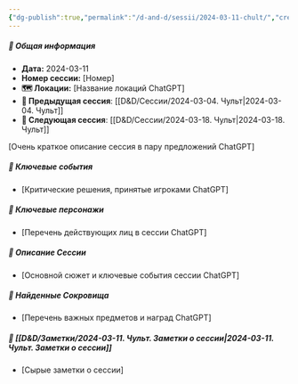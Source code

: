 ```yaml
---
{"dg-publish":true,"permalink":"/d-and-d/sessii/2024-03-11-chult/","created":"2024-03-11T20:16:58.558+03:00","updated":"2024-03-11T20:17:04.726+03:00"}
---
```



##### 📅 Общая информация

- **Дата:** 2024-03-11
- **Номер cессии:** [Номер]
- **🗺️ Локации:** [Название локаций ChatGPT]
- **🔗 Предыдущая сессия**: [[D&D/Сессии/2024-03-04. Чульт\|2024-03-04. Чульт]]
- **🔗 Следующая сессия**: [[D&D/Сессии/2024-03-18. Чульт\|2024-03-18. Чульт]]

[Очень краткое описание сессия в пару предложений ChatGPT]
##### 🔑 **Ключевые события** 
- [Критические решения, принятые игроками ChatGPT]
##### 🧍 **Ключевые персонажи** 
- [Перечень действующих лиц в сессии ChatGPT]
##### 📖 **Описание Сессии** 
- [Основной сюжет и ключевые события сессии ChatGPT]
##### 💎 **Найденные Сокровища** 
- [Перечень важных предметов и наград ChatGPT]
##### 📝 **[[D&D/Заметки/2024-03-11. Чульт. Заметки о сессии\|2024-03-11. Чульт. Заметки о сессии]]**
- [Сырые заметки о сессии]

